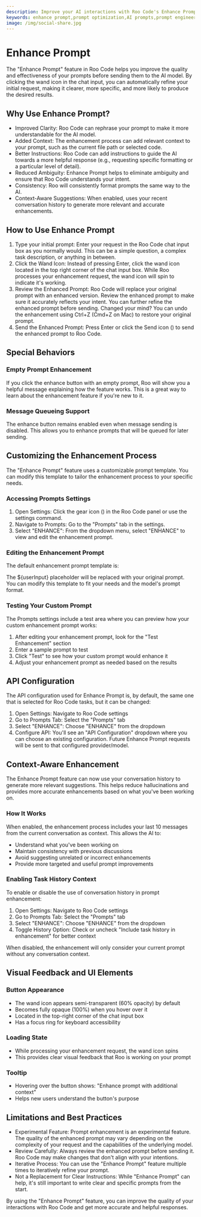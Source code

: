 ```yaml
---
description: Improve your AI interactions with Roo Code's Enhance Prompt feature. Automatically refine prompts for clarity, context, and better results with one click.
keywords: enhance prompt,prompt optimization,AI prompts,prompt engineering,chat enhancement,prompt refinement,wand icon
image: /img/social-share.jpg
---
```


# Enhance Prompt


The "Enhance Prompt" feature in Roo Code helps you improve the quality and effectiveness of your prompts before sending them to the AI model. By clicking the wand icon in the chat input, you can automatically refine your initial request, making it clearer, more specific, and more likely to produce the desired results.



## Why Use Enhance Prompt?​


- Improved Clarity:  Roo Code can rephrase your prompt to make it more understandable for the AI model.
- Added Context:  The enhancement process can add relevant context to your prompt, such as the current file path or selected code.
- Better Instructions:  Roo Code can add instructions to guide the AI towards a more helpful response (e.g., requesting specific formatting or a particular level of detail).
- Reduced Ambiguity:  Enhance Prompt helps to eliminate ambiguity and ensure that Roo Code understands your intent.
- Consistency: Roo will consistently format prompts the same way to the AI.
- Context-Aware Suggestions: When enabled, uses your recent conversation history to generate more relevant and accurate enhancements.



## How to Use Enhance Prompt​


1. Type your initial prompt:  Enter your request in the Roo Code chat input box as you normally would.  This can be a simple question, a complex task description, or anything in between.
2. Click the Wand Icon:  Instead of pressing Enter, click the wand icon located in the top right corner of the chat input box. While Roo processes your enhancement request, the wand icon will spin to indicate it's working.
3. Review the Enhanced Prompt:  Roo Code will replace your original prompt with an enhanced version.  Review the enhanced prompt to make sure it accurately reflects your intent. You can further refine the enhanced prompt before sending. Changed your mind? You can undo the enhancement using Ctrl+Z (Cmd+Z on Mac) to restore your original prompt.
4. Send the Enhanced Prompt:  Press Enter or click the Send icon () to send the enhanced prompt to Roo Code.



## Special Behaviors​


### Empty Prompt Enhancement​


If you click the enhance button with an empty prompt, Roo will show you a helpful message explaining how the feature works. This is a great way to learn about the enhancement feature if you're new to it.


### Message Queueing Support​


The enhance button remains enabled even when message sending is disabled. This allows you to enhance prompts that will be queued for later sending.



## Customizing the Enhancement Process​


The "Enhance Prompt" feature uses a customizable prompt template. You can modify this template to tailor the enhancement process to your specific needs.


### Accessing Prompts Settings​


1. Open Settings: Click the gear icon () in the Roo Code panel or use the settings command.
2. Navigate to Prompts: Go to the "Prompts" tab in the settings.
3. Select "ENHANCE": From the dropdown menu, select "ENHANCE" to view and edit the enhancement prompt.


### Editing the Enhancement Prompt​


The default enhancement prompt template is:



The ${userInput} placeholder will be replaced with your original prompt. You can modify this template to fit your needs and the model's prompt format.


### Testing Your Custom Prompt​


The Prompts settings include a test area where you can preview how your custom enhancement prompt works:


1. After editing your enhancement prompt, look for the "Test Enhancement" section
2. Enter a sample prompt to test
3. Click "Test" to see how your custom prompt would enhance it
4. Adjust your enhancement prompt as needed based on the results



## API Configuration​


The API configuration used for Enhance Prompt is, by default, the same one that is selected for Roo Code tasks, but it can be changed:


1. Open Settings: Navigate to Roo Code settings
2. Go to Prompts Tab: Select the "Prompts" tab
3. Select "ENHANCE": Choose "ENHANCE" from the dropdown
4. Configure API: You'll see an "API Configuration" dropdown where you can choose an existing configuration. Future Enhance Prompt requests will be sent to that configured provider/model.



## Context-Aware Enhancement​


The Enhance Prompt feature can now use your conversation history to generate more relevant suggestions. This helps reduce hallucinations and provides more accurate enhancements based on what you've been working on.


### How It Works​


When enabled, the enhancement process includes your last 10 messages from the current conversation as context. This allows the AI to:


- Understand what you've been working on
- Maintain consistency with previous discussions
- Avoid suggesting unrelated or incorrect enhancements
- Provide more targeted and useful prompt improvements


### Enabling Task History Context​


To enable or disable the use of conversation history in prompt enhancement:


1. Open Settings: Navigate to Roo Code settings
2. Go to Prompts Tab: Select the "Prompts" tab
3. Select "ENHANCE": Choose "ENHANCE" from the dropdown
4. Toggle History Option: Check or uncheck "Include task history in enhancement" for better context


When disabled, the enhancement will only consider your current prompt without any conversation context.



## Visual Feedback and UI Elements​


### Button Appearance​


- The wand icon appears semi-transparent (60% opacity) by default
- Becomes fully opaque (100%) when you hover over it
- Located in the top-right corner of the chat input box
- Has a focus ring for keyboard accessibility


### Loading State​


- While processing your enhancement request, the wand icon spins
- This provides clear visual feedback that Roo is working on your prompt


### Tooltip​


- Hovering over the button shows: "Enhance prompt with additional context"
- Helps new users understand the button's purpose



## Limitations and Best Practices​


- Experimental Feature:  Prompt enhancement is an experimental feature. The quality of the enhanced prompt may vary depending on the complexity of your request and the capabilities of the underlying model.
- Review Carefully:  Always review the enhanced prompt before sending it.  Roo Code may make changes that don't align with your intentions.
- Iterative Process:  You can use the "Enhance Prompt" feature multiple times to iteratively refine your prompt.
- Not a Replacement for Clear Instructions: While "Enhance Prompt" can help, it's still important to write clear and specific prompts from the start.


By using the "Enhance Prompt" feature, you can improve the quality of your interactions with Roo Code and get more accurate and helpful responses.